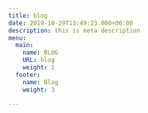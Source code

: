 ```yaml
---
title: blog
date: 2019-10-29T13:49:23.000+06:00
description: this is meta description
menu:
  main:
    name: BLOG
    URL: blog
    weight: 1
  footer:
    name: Blog
    weight: 3

---
```

